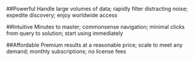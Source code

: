 ##PowerfulHandle large volumes of data; rapidly filter distracting noise; expedite discovery; enjoy worldwide access##IntuitiveMinutes to master; commonsense navigation; minimal clicks from query to solution; start using immediately ##AffordablePremium results at a reasonable price; scale to meet any demand; monthly subscriptions; no license fees
